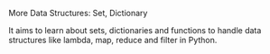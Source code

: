 More Data Structures: Set, Dictionary

 It aims to learn about sets, dictionaries and functions to handle data structures like lambda, map, reduce and filter in Python.
